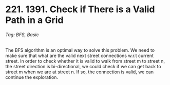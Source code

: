 # 221. 1391. Check if There is a Valid Path in a Grid

###### Tag: BFS, Basic

The BFS algorithm is an optimal way to solve this problem. We need to make sure that what are the valid next street connections w.r.t current street. In order to check whether it is valid to walk from street m to street n, the street direction is bi-directional, we could check if we can get back to street m when we are at street n. If so, the connection is valid, we can continue the exploration.